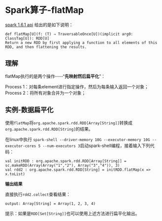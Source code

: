 # Spark算子-flatMap


[spark 1.6.1 api](http://spark.apache.org/docs/latest/api/scala/index.html#org.apache.spark.rdd.RDD) 给出的是如下说明：

```
def flatMap[U](f: (T) ⇒ TraversableOnce[U])(implicit arg0: ClassTag[U]): RDD[U]
Return a new RDD by first applying a function to all elements of this RDD, and then flattening the results.
```

## 理解

flatMap执行的是两个操作----“**先映射然后扁平化**”：

Process 1：对每条element进行指定操作，然后为每条输入返回一个对象；
Process 2：将所有对象合并为一个对象；

## 实例-数据扁平化

使用`flatMap`将`org.apache.spark.rdd.RDD[Array[String]]`转换成`org.apache.spark.rdd.RDD[String]`的结果。

在linux中执行 `spark-shell --driver-memory 10G --executor-memory 10G --executor-cores 5 --num-executors 3`启动spark-shell编程，接着输入下列代码：

```
val initRDD : org.apache.spark.rdd.RDD[Array[String]] = sc.makeRDD(Array(Array("1","2"), Array("3","4")), 3)
val rdd2 : org.apache.spark.rdd.RDD[String] = initRDD.flatMap(x => x.toList)
```

**输出结果**

直接执行`rdd2.collect`查看结果：

```
output: Array[String] = Array(1, 2, 3, 4)
```

提示：如果是`RDD[Set[String]]`也可以使用上述方法进行扁平化输出。
